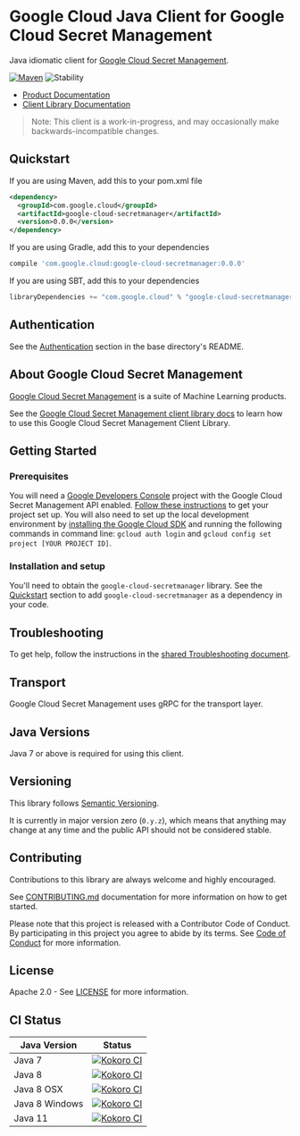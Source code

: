 # Google Cloud Java Client for Google Cloud Secret Management

Java idiomatic client for [Google Cloud Secret Management][api-reference].

[![Maven][maven-version-image]][maven-version-link]
![Stability][stability-image]

- [Product Documentation][product-docs]
- [Client Library Documentation][javadocs]

> Note: This client is a work-in-progress, and may occasionally
> make backwards-incompatible changes.

## Quickstart

[//]: # ({x-version-update-start:secretmanager:released})
If you are using Maven, add this to your pom.xml file
```xml
<dependency>
  <groupId>com.google.cloud</groupId>
  <artifactId>google-cloud-secretmanager</artifactId>
  <version>0.0.0</version>
</dependency>
```
If you are using Gradle, add this to your dependencies
```Groovy
compile 'com.google.cloud:google-cloud-secretmanager:0.0.0'
```
If you are using SBT, add this to your dependencies
```Scala
libraryDependencies += "com.google.cloud" % "google-cloud-secretmanager" % "0.0.0"
```
[//]: # ({x-version-update-end})

## Authentication

See the [Authentication][authentication] section in the base directory's README.

## About Google Cloud Secret Management

[Google Cloud Secret Management][api-reference] is a suite of Machine Learning products.

See the [Google Cloud Secret Management client library docs][javadocs] to learn how to
use this Google Cloud Secret Management Client Library.

## Getting Started

### Prerequisites

You will need a [Google Developers Console][developer-console] project with the
Google Cloud Secret Management API enabled. [Follow these instructions][create-project] to get your
project set up. You will also need to set up the local development environment by
[installing the Google Cloud SDK][cloud-sdk] and running the following commands in command line:
`gcloud auth login` and `gcloud config set project [YOUR PROJECT ID]`.

### Installation and setup

You'll need to obtain the `google-cloud-secretmanager` library.  See the [Quickstart](#quickstart) section
to add `google-cloud-secretmanager` as a dependency in your code.

## Troubleshooting

To get help, follow the instructions in the [shared Troubleshooting document][troubleshooting].

## Transport

Google Cloud Secret Management uses gRPC for the transport layer.

## Java Versions

Java 7 or above is required for using this client.

## Versioning

This library follows [Semantic Versioning](http://semver.org/).

It is currently in major version zero (``0.y.z``), which means that anything may change at any time
and the public API should not be considered stable.

## Contributing

Contributions to this library are always welcome and highly encouraged.

See [CONTRIBUTING.md][contributing] documentation for more information on how to get started.

Please note that this project is released with a Contributor Code of Conduct. By participating in
this project you agree to abide by its terms. See [Code of Conduct][code-of-conduct] for more
information.

## License

Apache 2.0 - See [LICENSE][license] for more information.

## CI Status

Java Version | Status
------------ | ------
Java 7 | [![Kokoro CI][kokoro-badge-image-1]][kokoro-badge-link-1]
Java 8 | [![Kokoro CI][kokoro-badge-image-2]][kokoro-badge-link-2]
Java 8 OSX | [![Kokoro CI][kokoro-badge-image-3]][kokoro-badge-link-3]
Java 8 Windows | [![Kokoro CI][kokoro-badge-image-4]][kokoro-badge-link-4]
Java 11 | [![Kokoro CI][kokoro-badge-image-5]][kokoro-badge-link-5]

[api-reference]: https://cloud.google.com/solutions/secrets-management/
[product-docs]: https://cloud.google.com/solutions/secrets-management/
[javadocs]: https://googleapis.dev/java/java-secretmanager/latest
[kokoro-badge-image-1]: http://storage.googleapis.com/cloud-devrel-public/java/badges/java-secretmanager/java7.svg
[kokoro-badge-link-1]: http://storage.googleapis.com/cloud-devrel-public/java/badges/java-secretmanager/java7.html
[kokoro-badge-image-2]: http://storage.googleapis.com/cloud-devrel-public/java/badges/java-secretmanager/java8.svg
[kokoro-badge-link-2]: http://storage.googleapis.com/cloud-devrel-public/java/badges/java-secretmanager/java8.html
[kokoro-badge-image-3]: http://storage.googleapis.com/cloud-devrel-public/java/badges/java-secretmanager/java8-osx.svg
[kokoro-badge-link-3]: http://storage.googleapis.com/cloud-devrel-public/java/badges/java-secretmanager/java8-osx.html
[kokoro-badge-image-4]: http://storage.googleapis.com/cloud-devrel-public/java/badges/java-secretmanager/java8-win.svg
[kokoro-badge-link-4]: http://storage.googleapis.com/cloud-devrel-public/java/badges/java-secretmanager/java8-win.html
[kokoro-badge-image-5]: http://storage.googleapis.com/cloud-devrel-public/java/badges/java-secretmanager/java11.svg
[kokoro-badge-link-5]: http://storage.googleapis.com/cloud-devrel-public/java/badges/java-secretmanager/java11.html
[stability-image]: https://img.shields.io/badge/stability-beta-yellow
[maven-version-image]: https://img.shields.io/maven-central/v/com.google.cloud/google-cloud-secretmanager.svg
[maven-version-link]: https://search.maven.org/search?q=g:com.google.cloud%20AND%20a:google-cloud-secretmanager&core=gav
[authentication]: https://github.com/googleapis/google-cloud-java#authentication
[developer-console]: https://console.developers.google.com/
[create-project]: https://cloud.google.com/resource-manager/docs/creating-managing-projects
[cloud-sdk]: https://cloud.google.com/sdk/
[troubleshooting]: https://github.com/googleapis/google-cloud-common/blob/master/troubleshooting/readme.md#troubleshooting
[contributing]: https://github.com/googleapis/java-secretmanager/blob/master/CONTRIBUTING.md
[code-of-conduct]: https://github.com/googleapis/java-secretmanager/blob/master/CODE_OF_CONDUCT.md#contributor-code-of-conduct
[license]: https://github.com/googleapis/java-secretmanager/blob/master/LICENSE
